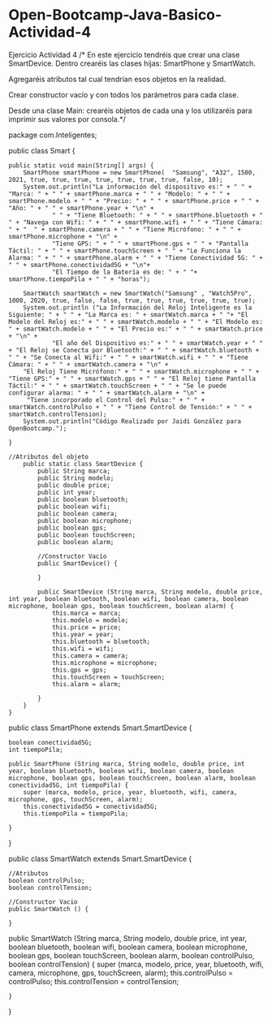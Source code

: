 # Open-Bootcamp-Java-Basico-Actividad-4
Ejercicio Actividad 4
/*  En este ejercicio tendréis que crear una clase SmartDevice. Dentro crearéis las clases hijas: SmartPhone y SmartWatch.

Agregaréis atributos tal cual tendrían esos objetos en la realidad.

Crear constructor vacío y con todos los parámetros para cada clase.

Desde una clase Main: crearéis objetos de cada una y los utilizaréis para imprimir sus valores por consola.*/

package com.Inteligentes;

public class Smart {

    public static void main(String[] args) {
        SmartPhone smartPhone = new SmartPhone(  "Samsung", "A32", 1500, 2021, true, true, true, true, true, true, true, false, 10);
        System.out.println("La información del dispositivo es:" + " " + "Marca: " + " " + smartPhone.marca + " " + "Modelo: " + " " + smartPhone.modelo + " " + "Precio: " + " " + smartPhone.price + " " + "Año: " + " " + smartPhone.year + "\n" +
                " " + "Tiene Bluetooth: " + " " + smartPhone.bluetooth + " " + "Navega con Wifi: " + " " + smartPhone.wifi + " " + "Tiene Cámara: " + "  " + smartPhone.camera + " " + "Tiene Micrófono: " + " " + smartPhone.microphone + "\n" +
                "Tiene GPS: " + " " + smartPhone.gps + " " + "Pantalla Táctil: " + " " + smartPhone.touchScreen + " " + "Le Funciona la Alarma: " + " " + smartPhone.alarm + " " + "Tiene Conectividad 5G: " + " " + smartPhone.conectividad5G + "\n"+
                "El Tiempo de la Batería es de: " + " "+ smartPhone.tiempoPila + " " + "horas");

        SmartWatch smartWatch = new SmartWatch("Samsung" , "Watch5Pro", 1000, 2020, true, false, false, true, true, true, true, true, true);
        System.out.println ("La Información del Reloj Inteligente es la Siguiente: " + " " + "La Marca es: " + smartWatch.marca + " "+ "El Modelo del Reloj es:" + " " + smartWatch.modelo + " " + "El Modelo es: " + smartWatch.modelo + " " + "El Precio es:" + " " + smartWatch.price + "\n" +
                "El año del Dispositivo es:" + " " + smartWatch.year + " " + "El Reloj se Conecta por Bluetooth:" + " " + smartWatch.bluetooth + " " + "Se Conecta al Wifi:" + " " + smartWatch.wifi + " " + "Tiene Cámara: " + " " + smartWatch.camera + "\n" +
        "El Reloj Tiene Micrófono:" + " " + smartWatch.microphone + " " + "Tiene GPS:" + " " + smartWatch.gps + " " + "El Reloj tiene Pantalla Táctil:" + " " + smartWatch.touchScreen + " " + "Se le puede configurar alarma: " + " " + smartWatch.alarm + "\n" +
         "Tiene incorporado el Control del Pulso:" + " " + smartWatch.controlPulso + " " + "Tiene Control de Tensión:" + " " + smartWatch.controlTension);
        System.out.println("Código Realizado por Jaidi González para OpenBootcamp.");

    }

    //Atributos del objeto
        public static class SmartDevice {
            public String marca;
            public String modelo;
            public double price;
            public int year;
            public boolean bluetooth;
            public boolean wifi;
            public boolean camera;
            public boolean microphone;
            public boolean gps;
            public boolean touchScreen;
            public boolean alarm;

            //Constructor Vacío
            public SmartDevice() {

            }

            public SmartDevice (String marca, String modelo, double price, int year, boolean bluetooth, boolean wifi, boolean camera, boolean microphone, boolean gps, boolean touchScreen, boolean alarm) {
                this.marca = marca;
                this.modelo = modelo;
                this.price = price;
                this.year = year;
                this.bluetooth = bluetooth;
                this.wifi = wifi;
                this.camera = camera;
                this.microphone = microphone;
                this.gps = gps;
                this.touchScreen = touchScreen;
                this.alarm = alarm;

            }
        }
    }

public class SmartPhone extends Smart.SmartDevice {

    boolean conectividad5G;
    int tiempoPila;

    public SmartPhone (String marca, String modelo, double price, int year, boolean bluetooth, boolean wifi, boolean camera, boolean microphone, boolean gps, boolean touchScreen, boolean alarm, boolean conectividad5G, int tiempoPila) {
        super (marca, modelo, price, year, bluetooth, wifi, camera, microphone, gps, touchScreen, alarm);
        this.conectividad5G = conectividad5G;
        this.tiempoPila = tiempoPila;

    }
}

public class SmartWatch extends Smart.SmartDevice {

    //Atributos
    boolean controlPulso;
    boolean controlTension;

    //Constructor Vacio
    public SmartWatch () {

    }

   public SmartWatch (String marca, String modelo, double price, int year, boolean bluetooth, boolean wifi, boolean camera, boolean microphone, boolean gps, boolean touchScreen, boolean alarm, boolean controlPulso, boolean controlTension) {
        super (marca, modelo, price, year, bluetooth, wifi, camera, microphone, gps, touchScreen, alarm);
        this.controlPulso = controlPulso;
        this.controlTension = controlTension;

    }
}

